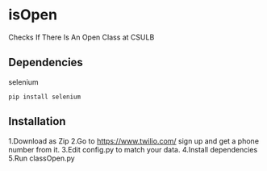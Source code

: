 # isOpen
Checks If There Is An Open Class at CSULB
## Dependencies
selenium
```
pip install selenium
```
## Installation
1.Download as Zip
2.Go to  https://www.twilio.com/ sign up and get a phone number from it. 
3.Edit config.py to match your data. 
4.Install dependencies
5.Run classOpen.py

